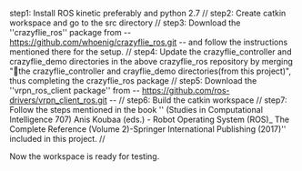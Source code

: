 step1: Install ROS kinetic preferably and python 2.7 //
step2: Create catkin workspace and go to the src directory //
step3: Download the ''crazyflie_ros'' package from -- https://github.com/whoenig/crazyflie_ros.git -- and follow the instructions mentioned there for the setup. //
step4: Update the crazyflie_controller and crazyflie_demo directories in the above crazyflie_ros repository
			by merging "the crazyflie_controller and crayflie_demo directories(from this project)", thus completing the crazyflie_ros package //
step5: Download the ''vrpn_ros_client package'' from -- https://github.com/ros-drivers/vrpn_client_ros.git -- //
step6: Build the catkin workspace //
step7: Follow the steps mentioned in the book
		'' (Studies in Computational Intelligence 707) Anis Koubaa (eds.) - Robot Operating System (ROS)_
				The Complete Reference (Volume 2)-Springer International Publishing (2017)'' included in this project. //

Now the workspace is ready for testing.
